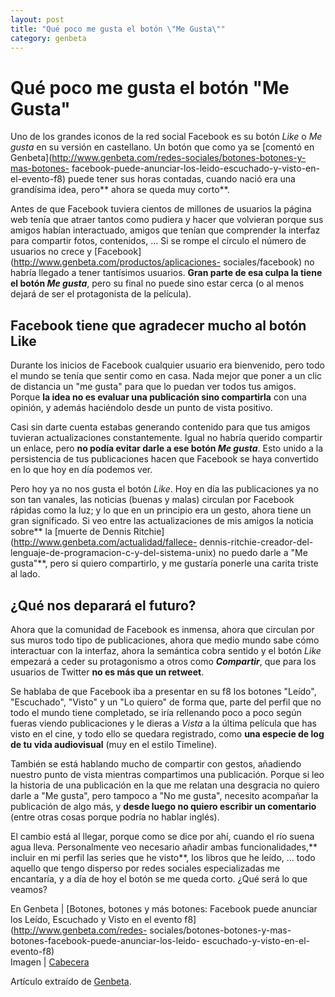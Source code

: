 ```yaml
---
layout: post
title: "Qué poco me gusta el botón \"Me Gusta\""
category: genbeta
---
```


# Qué poco me gusta el botón "Me Gusta"

Uno de los grandes iconos de la red social Facebook es su botón _Like_ o _Me
gusta_ en su versión en castellano. Un botón que como ya se [comentó en
Genbeta](http://www.genbeta.com/redes-sociales/botones-botones-y-mas-botones-
facebook-puede-anunciar-los-leido-escuchado-y-visto-en-el-evento-f8) puede
tener sus horas contadas, cuando nació era una grandísima idea, pero** ahora
se queda muy corto**.

Antes de que Facebook tuviera cientos de millones de usuarios la página web
tenía que atraer tantos como pudiera y hacer que volvieran porque sus amigos
habían interactuado, amigos que tenían que comprender la interfaz para
compartir fotos, contenidos, ... Si se rompe el círculo el número de usuarios
no crece y [Facebook](http://www.genbeta.com/productos/aplicaciones-
sociales/facebook) no habría llegado a tener tantísimos usuarios. **Gran parte
de esa culpa la tiene el botón _Me gusta_**, pero su final no puede sino estar
cerca (o al menos dejará de ser el protagonista de la película).  
  

## Facebook tiene que agradecer mucho al botón Like

  
Durante los inicios de Facebook cualquier usuario era bienvenido, pero todo el
mundo se tenía que sentir como en casa. Nada mejor que poner a un clic de
distancia un "me gusta" para que lo puedan ver todos tus amigos. Porque **la
idea no es evaluar una publicación sino compartirla** con una opinión, y
además haciéndolo desde un punto de vista positivo.

Casi sin darte cuenta estabas generando contenido para que tus amigos tuvieran
actualizaciones constantemente. Igual no habría querido compartir un enlace,
pero **no podía evitar darle a ese botón _Me gusta_**. Esto unido a la
persistencia de tus publicaciones hacen que Facebook se haya convertido en lo
que hoy en día podemos ver.

Pero hoy ya no nos gusta el botón _Like_. Hoy en día las publicaciones ya no
son tan vanales, las noticias (buenas y malas) circulan por Facebook rápidas
como la luz; y lo que en un principio era un gesto, ahora tiene un gran
significado. Si veo entre las actualizaciones de mis amigos la noticia sobre**
la [muerte de Dennis Ritchie](http://www.genbeta.com/actualidad/fallece-
dennis-ritchie-creador-del-lenguaje-de-programacion-c-y-del-sistema-unix) no
puedo darle a "Me gusta"**, pero si quiero compartirlo, y me gustaría ponerle
una carita triste al lado.

## ¿Qué nos deparará el futuro?

  
Ahora que la comunidad de Facebook es inmensa, ahora que circulan por sus
muros todo tipo de publicaciones, ahora que medio mundo sabe cómo interactuar
con la interfaz, ahora la semántica cobra sentido y el botón _Like_ empezará a
ceder su protagonismo a otros como _**Compartir**_, que para los usuarios de
Twitter **no es más que un retweet**.

Se hablaba de que Facebook iba a presentar en su f8 los botones "Leído",
"Escuchado", "Visto" y un "Lo quiero" de forma que, parte del perfil que no
todo el mundo tiene completado, se iría rellenando poco a poco según fueras
viendo publicaciones y le dieras a _Vista_ a la última película que has visto
en el cine, y todo ello se quedara registrado, como **una especie de log de tu
vida audiovisual** (muy en el estilo Timeline).

También se está hablando mucho de compartir con gestos, añadiendo nuestro
punto de vista mientras compartimos una publicación. Porque si leo la historia
de una publicación en la que me relatan una desgracia no quiero darle a "Me
gusta", pero tampoco a "No me gusta", necesito acompañar la publicación de
algo más, y **desde luego no quiero escribir un comentario** (entre otras
cosas porque podría no hablar inglés).

El cambio está al llegar, porque como se dice por ahí, cuando el río suena
agua lleva. Personalmente veo necesario añadir ambas funcionalidades,**
incluir en mi perfil las series que he visto**, los libros que he leído, ...
todo aquello que tengo disperso por redes sociales especializadas me
encantaría, y a día de hoy el botón se me queda corto. ¿Qué será lo que
veamos?

En Genbeta | [Botones, botones y más botones: Facebook puede anunciar los
Leído, Escuchado y Visto en el evento f8](http://www.genbeta.com/redes-
sociales/botones-botones-y-mas-botones-facebook-puede-anunciar-los-leido-
escuchado-y-visto-en-el-evento-f8)  
Imagen | [Cabecera](http://www.flickr.com/photos/lucasartoni/3975998246/)

Artículo extraído de [Genbeta](http://www.genbeta.com).